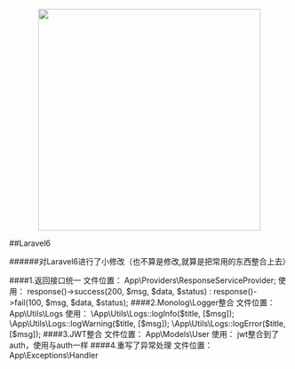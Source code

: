<p align="center"><img src="https://res.cloudinary.com/dtfbvvkyp/image/upload/v1566331377/laravel-logolockup-cmyk-red.svg" width="400"></p>

##Laravel6

######对Laravel6进行了小修改（也不算是修改,就算是把常用的东西整合上去）

####1.返回接口统一
    文件位置：
        App\Providers\ResponseServiceProvider;
    使用：
        response()->success(200, $msg, $data, $status) :
        response()->fail(100, $msg, $data, $status);
####2.Monolog\Logger整合
    文件位置：
        App\Utils\Logs
    使用：
        \App\Utils\Logs::logInfo($title, [$msg]);
        \App\Utils\Logs::logWarning($title, [$msg]);
        \App\Utils\Logs::logError($title, [$msg]);
####3.JWT整合
    文件位置：
        App\Models\User
    使用：
        jwt整合到了auth，使用与auth一样
####4.重写了异常处理
    文件位置：
        App\Exceptions\Handler
    
